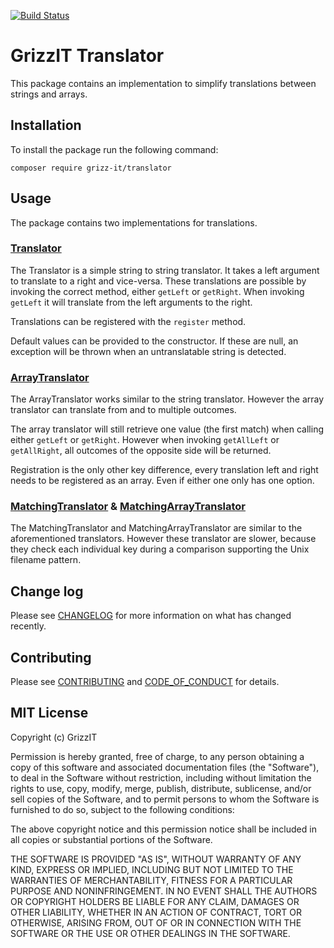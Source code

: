 [![Build Status](https://travis-ci.com/grizz-it/translator.svg?branch=master)](https://travis-ci.com/grizz-it/translator)

# GrizzIT Translator

This package contains an implementation to simplify translations between strings and arrays.

## Installation

To install the package run the following command:

```
composer require grizz-it/translator
```

## Usage

The package contains two implementations for translations.

### [Translator](src/Component/Translator.php)

The Translator is a simple string to string translator.
It takes a left argument to translate to a right and vice-versa.
These translations are possible by invoking the correct method,
either `getLeft` or `getRight`. When invoking `getLeft` it will
translate from the left arguments to the right.

Translations can be registered with the `register` method.

Default values can be provided to the constructor.
If these are null, an exception will be thrown when an untranslatable string is detected.

### [ArrayTranslator](src/Component/ArrayTranslator.php)

The ArrayTranslator works similar to the string translator.
However the array translator can translate from and to multiple outcomes.

The array translator will still retrieve one value (the first match) when calling either `getLeft` or `getRight`.
However when invoking `getAllLeft` or `getAllRight`, all outcomes of the opposite side will be returned.

Registration is the only other key difference, every translation
left and right needs to be registered as an array.
Even if either one only has one option.

### [MatchingTranslator](src/Component/MatchingTranslator.php) & [MatchingArrayTranslator](src/Component/MatchingArrayTranslator.php)

The MatchingTranslator and MatchingArrayTranslator are similar to the
aforementioned translators. However these translator are slower, because
they check each individual key during a comparison supporting the Unix filename
pattern.

## Change log

Please see [CHANGELOG](CHANGELOG.md) for more information on what has changed recently.

## Contributing

Please see [CONTRIBUTING](CONTRIBUTING.md) and [CODE_OF_CONDUCT](CODE_OF_CONDUCT.md) for details.

## MIT License

Copyright (c) GrizzIT

Permission is hereby granted, free of charge, to any person obtaining a copy
of this software and associated documentation files (the "Software"), to deal
in the Software without restriction, including without limitation the rights
to use, copy, modify, merge, publish, distribute, sublicense, and/or sell
copies of the Software, and to permit persons to whom the Software is
furnished to do so, subject to the following conditions:

The above copyright notice and this permission notice shall be included in all
copies or substantial portions of the Software.

THE SOFTWARE IS PROVIDED "AS IS", WITHOUT WARRANTY OF ANY KIND, EXPRESS OR
IMPLIED, INCLUDING BUT NOT LIMITED TO THE WARRANTIES OF MERCHANTABILITY,
FITNESS FOR A PARTICULAR PURPOSE AND NONINFRINGEMENT. IN NO EVENT SHALL THE
AUTHORS OR COPYRIGHT HOLDERS BE LIABLE FOR ANY CLAIM, DAMAGES OR OTHER
LIABILITY, WHETHER IN AN ACTION OF CONTRACT, TORT OR OTHERWISE, ARISING FROM,
OUT OF OR IN CONNECTION WITH THE SOFTWARE OR THE USE OR OTHER DEALINGS IN THE
SOFTWARE.

